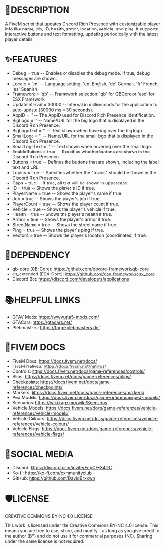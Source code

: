 # 📝DESCRIPTION
A FiveM script that updates Discord Rich Presence with customizable player info like name, job, ID, health, armor, location, vehicle, and ping. It supports interactive buttons and text formatting, updating periodically with the latest player details.

# ✨FEATURES
- Debug = true -- Enables or disables the debug mode. If true, debug messages are shown.
- Locale = 'en' -- Language setting: 'en' English, 'de' German, 'fr' French, 'es' Spanish
- Framework = 'qb' -- Framework selection: 'qb' for QBCore or 'esx' for ESX Framework
- UpdateInterval = 30000 -- Interval in milliseconds for the application to auto-update (30000 ms = 30 seconds).
- AppID = '' -- The AppID used for Discord Rich Presence identification.
- BigLogo = '' -- Name/URL for the big logo that is displayed in the Discord Rich Presence.
- BigLogoText = '' -- Text shown when hovering over the big logo.
- SmallLogo = '' -- Name/URL for the small logo that is displayed in the Discord Rich Presence.
- SmallLogoText = '' -- Text shown when hovering over the small logo.
- EnableButtons = true -- Specifies whether buttons are shown in the Discord Rich Presence.
- Buttons = true -- Defines the buttons that are shown, including the label text and URL.
- Topics = true -- Specifies whether the "topics" should be shown in the Discord Rich Presence.
- Caps = true -- If true, all text will be shown in uppercase.
- ID = true -- Shows the player's ID if true.
- PlayerName = true -- Shows the player's name if true.
- Job = true -- Shows the player's job if true.
- PlayerCount = true -- Shows the player count if true.
- Vehicle = true -- Shows the player's vehicle if true.
- Health = true -- Shows the player's health if true.
- Armor = true -- Shows the player's armor if true.
- StreetName = true -- Shows the street name if true.
- Ping = true -- Shows the player's ping if true.
- Vector4 = true -- Shows the player's location (coordinates) if true.

# 🚨DEPENDENCY 
- qb-core (QB-Core): https://github.com/qbcore-framework/qb-core
- es_extended (ESX-Core): https://github.com/esx-framework/esx_core
- Discord Bot: https://discord.com/developers/applications

# 📚HELPFUL LINKS
- GTAV Mods: https://www.gta5-mods.com/
- GTACars: https://gtacars.net/
- Plebmasters: https://forge.plebmasters.de/

# 🧠FIVEM DOCS
- FiveM Docs: https://docs.fivem.net/docs/
- FiveM Natives: https://docs.fivem.net/natives/
- Controls: https://docs.fivem.net/docs/game-references/controls/
- Blips: https://docs.fivem.net/docs/game-references/blips/
- Checkpoints: https://docs.fivem.net/docs/game-references/checkpoints/
- Markers: https://docs.fivem.net/docs/game-references/markers/
- Ped Models: https://docs.fivem.net/docs/game-references/ped-models/
- Scenarios: https://wiki.rage.mp/wiki/Scenarios
- Vehicle Models: https://docs.fivem.net/docs/game-references/vehicle-references/vehicle-models/
- Vehicle Colours: https://docs.fivem.net/docs/game-references/vehicle-references/vehicle-colours/
- Vehicle Flags: https://docs.fivem.net/docs/game-references/vehicle-references/vehicle-flags/

# 📱SOCIAL MEDIA
- Discord: https://discord.com/invite/EcpCFyX4DC
- Ko-fi: https://ko-fi.com/cxmmunityclub
- GitHub: https://github.com/DavidBrxxwn

# 🛡️LICENSE
CREATIVE COMMONS BY-NC 4.0 LICENSE

This work is licensed under the Creative Commons BY-NC 4.0 license. This means you are free to use, share, and modify it as long as you give credit to the author (BY) and do not use it for commercial purposes (NC). Sharing under the same license is not required.
